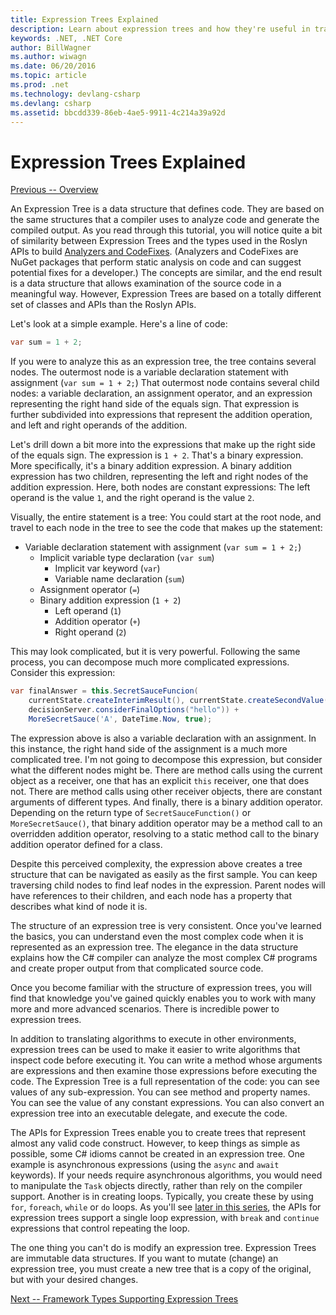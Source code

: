 ```yaml
---
title: Expression Trees Explained
description: Learn about expression trees and how they're useful in translating algorithms for external execution and inspecting code before executing it.
keywords: .NET, .NET Core
author: BillWagner
ms.author: wiwagn
ms.date: 06/20/2016
ms.topic: article
ms.prod: .net
ms.technology: devlang-csharp
ms.devlang: csharp
ms.assetid: bbcdd339-86eb-4ae5-9911-4c214a39a92d
---
```


# Expression Trees Explained

[Previous -- Overview](expression-trees.md)

An Expression Tree is a data structure that defines code. They are based on the same structures
that a compiler uses to analyze code and generate the compiled output. As you read through this
tutorial, you will notice quite a bit of similarity between Expression Trees and the types used
in the Roslyn APIs to build [Analyzers and CodeFixes](https://github.com/dotnet/roslyn-analyzers).
(Analyzers and CodeFixes are NuGet packages that perform static analysis on code and can suggest
potential fixes for a developer.)
The concepts are similar, and the end result
is a data structure that allows examination of the source code in a meaningful way. However, Expression
Trees are based on a totally different set of classes and APIs than the Roslyn APIs.
    
Let's look at a simple example.
Here's a line of code:
```csharp
var sum = 1 + 2;
```
If you were to analyze this as an expression tree, the tree contains several nodes.
The outermost node is a variable declaration statement with assignment (`var sum = 1 + 2;`)
That outermost node contains several child nodes: a variable declaration, an assignment operator, and an
expression representing the right hand side of the equals sign. That expression is further subdivided into
expressions that represent the addition operation, and left and right operands of the addition.

Let's drill down a bit more into the expressions that make up the right side of the equals sign.
The expression is `1 + 2`. That's a binary expression. More specifically, it's a binary addition
expression. A binary addition expression has two children, representing the left and right nodes
of the addition expression. Here, both nodes are constant expressions: The left operand is the
value `1`, and the right operand is the value `2`.

Visually, the entire statement is a tree: You could start at the root node, and travel to
each node in the tree to see the code that makes up the statement:

- Variable declaration statement with assignment (`var sum = 1 + 2;`)
    * Implicit variable type declaration (`var sum`)
        - Implicit var keyword (`var`)
        - Variable name declaration (`sum`)
    * Assignment operator (`=`)
    * Binary addition expression (`1 + 2`)
        - Left operand (`1`)
        - Addition operator (`+`)
        - Right operand (`2`)

This may look complicated, but it is very powerful. Following the same process, you can decompose
much more complicated expressions. Consider this expression:
```csharp
var finalAnswer = this.SecretSauceFuncion(
    currentState.createInterimResult(), currentState.createSecondValue(1, 2),
    decisionServer.considerFinalOptions("hello")) +
    MoreSecretSauce('A', DateTime.Now, true);
```

The expression above is also a variable declaration with an assignment.
In this instance, the right hand side of the assignment is a much more complicated tree.
I'm not going to decompose this expression, but consider what the different nodes might
be. There are method calls using the current object as a receiver, one that has an explicit `this`
receiver, one that does not. There are method calls using other receiver objects,
there are constant arguments of different types. And finally, there is a binary
addition operator. Depending on the return type of `SecretSauceFunction()` or
`MoreSecretSauce()`, that binary addition operator may be a method call to an
overridden addition operator, resolving to a static method call to the binary 
addition operator defined for a class.

Despite this perceived complexity, the expression above creates a tree structure
that can be navigated as easily as the first sample. You can keep traversing
child nodes to find leaf nodes in the expression. Parent nodes will have
references to their children, and each node has a property that describes
what kind of node it is.

The structure of an expression tree is very consistent. Once you've learned
the basics, you can understand even the most complex code when it is represented
as an expression tree. The elegance in
the data structure explains how the C# compiler can analyze the most complex
C# programs and create proper output from that complicated source code.

Once you become familiar with the structure of expression trees, you will
find that knowledge you've gained quickly enables you to work with many
more and more advanced scenarios. There is incredible power to expression
trees.

In addition to translating algorithms to execute in other environments,
expression trees can be used to make it easier to write algorithms that inspect
code before executing it. You can write a method whose arguments are expressions
and then examine those expressions before executing the code. The Expression Tree
is a full representation of the code: you can see values of any sub-expression.
You can see method and property names. You can see the value of any constant expressions.
You can also convert an expression tree into an executable delegate, and execute the
code.

The APIs for Expression Trees enable you to create trees that represent almost any
valid code construct. However, to keep things as simple as possible, some C# idioms
cannot be created in an expression tree. One example is asynchronous expressions (using
the `async` and `await` keywords). If your needs require asynchronous algorithms, you would need
to manipulate the `Task` objects directly, rather than rely on the compiler support. Another
is in creating loops. Typically, you create these by using `for`, `foreach`, `while` or `do`
loops. As you'll see [later in this series](expression-trees-building.md), the APIs for
expression trees support a single loop expression, with `break` and `continue` expressions that
control repeating the loop.

The one thing you can't do is modify an expression tree.  Expression Trees are immutable
data structures. If you want to mutate (change) an expression tree, you must create a new tree
that is a copy of the original, but with your desired changes. 

[Next -- Framework Types Supporting Expression Trees](expression-classes.md)
